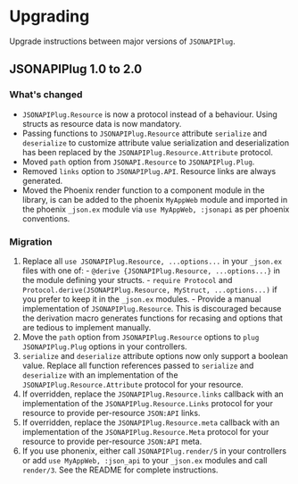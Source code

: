 # Upgrading

Upgrade instructions between major versions of `JSONAPIPlug`.

## JSONAPIPlug 1.0 to 2.0

### What's changed

- `JSONAPIPlug.Resource` is now a protocol instead of a behaviour.
  Using structs as resource data is now mandatory.
- Passing functions to `JSONAPIPlug.Resource` attribute `serialize`
  and `deserialize` to customize attribute value serialization and
  deserialization has been replaced by the `JSONAPIPlug.Resource.Attribute`
  protocol.
- Moved `path` option from `JSONAPI.Resource` to `JSONAPIPlug.Plug`.
- Removed `links` option to `JSONAPIPlug.API`. Resource links are always generated.
- Moved the Phoenix render function to a component module in the library, is can be added to the phoenix `MyAppWeb` module
  and imported in the phoenix `_json.ex` module via `use MyAppWeb, :jsonapi` as per phoenix conventions.

### Migration

  1. Replace all `use JSONAPIPlug.Resource, ...options...` in your `_json.ex` files with one of:
    - `@derive {JSONAPIPlug.Resource, ...options...}` in the module defining your structs.
    - `require Protocol` and `Protocol.derive(JSONAPIPlug.Resource, MyStruct, ...options...)`
      if you prefer to keep it in the `_json.ex` modules.
    - Provide a manual implementation of `JSONAPIPlug.Resource`. This is discouraged
      because the derivation macro generates functions for recasing and options that are tedious to
      implement manually.
  2. Move the `path` option from `JSONAPIPlug.Resource` options to `plug JSONAPIPlug.Plug` options in your controllers.
  3. `serialize` and `deserialize` attribute options now only support a boolean value.
      Replace all function references passed to `serialize` and `deserialize` with an implementation
      of the `JSONAPIPlug.Resource.Attribute` protocol for your resource.
  4. If overridden, replace the `JSONAPIPlug.Resource.links` callback with an implementation of the
     `JSONAPIPlug.Resource.Links` protocol for your resource to provide per-resource `JSON:API` links.
  5. If overridden, replace the `JSONAPIPlug.Resource.meta` callback with an implementation of the
    `JSONAPIPlug.Resource.Meta` protocol for your resource to provide per-resource `JSON:API` meta.
  6. If you use phonenix, either call `JSONAPIPlug.render/5` in your controllers or add `use MyAppWeb, :json_api`
     to your `_json.ex` modules and call `render/3`. See the README for complete instructions.
